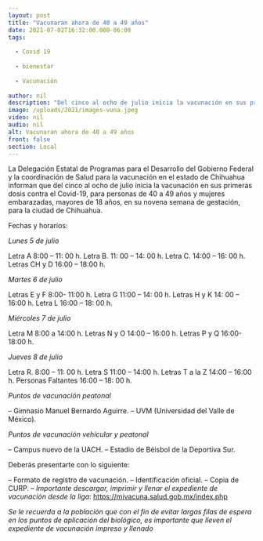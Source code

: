 ```yaml
---
layout: post
title: "Vacunaran ahora de 40 a 49 años"
date: 2021-07-02T16:32:00.000-06:00
tags:
  
  - Covid 19
  
  - bienestar
  
  - Vacunación
  
author: nil
description: "Del cinco al ocho de julio inicia la vacunación en sus primeras dosis contra el Covid-19, para personas de 40 a 49 años"
image: /uploads/2021/images-vuna.jpeg
video: nil
audio: nil
alt: Vacunaran ahora de 40 a 49 años
front: false
section: Local
---
```


La Delegación Estatal de Programas para el Desarrollo del Gobierno Federal y la coordinación de Salud para la vacunación en el estado de Chihuahua informan que del cinco al ocho de julio inicia la vacunación en sus primeras dosis contra el Covid-19, para personas de 40 a 49 años y mujeres embarazadas, mayores de 18 años, en su novena semana de gestación, para la ciudad de Chihuahua.

Fechas y horarios:

*Lunes 5 de julio*

Letra A 8:00 – 11: 00 h.
Letra B. 11: 00 – 14: 00 h.
Letra C. 14:00 – 16: 00 h.
Letras CH y D 16:00 – 18:00 h.

*Martes 6 de julio*

Letras E y F 8:00- 11:00 h.
Letra G 11:00 – 14: 00 h.
Letras H y K 14: 00 – 16:00 h.
Letra L 16:00 – 18: 00 h.

*Miércoles 7 de julio*

Letra M 8:00 a 14:00 h.
Letras N y O 14:00 – 16:00 h.
Letras P y Q 16:00- 18:00 h.

*Jueves 8 de julio*

Letra R. 8:00 – 11: 00 h.
Letra S 11:00 – 14:00 h.
Letras T a la Z 14:00 – 16:00 h.
Personas Faltantes 16:00 – 18: 00 h.

*Puntos de vacunación peatonal*

– Gimnasio Manuel Bernardo Aguirre.
– UVM (Universidad del Valle de México).

*Puntos de vacunación vehicular y peatonal*

– Campus nuevo de la UACH.
– Estadio de Béisbol de la Deportiva Sur.

Deberás presentarte con lo siguiente:

– Formato de registro de vacunación.
– Identificación oficial.
– Copia de CURP.
– *Importante descargar, imprimir y llenar el expediente de vacunación desde la liga*:
https://mivacuna.salud.gob.mx/index.php

*Se le recuerda a la población que con el fin de evitar largas filas de espera en los puntos de aplicación del biológico, es importante que lleven el expediente de vacunación impreso y llenado*